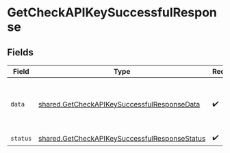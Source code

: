 # GetCheckAPIKeySuccessfulResponse


## Fields

| Field                                                                                                          | Type                                                                                                           | Required                                                                                                       | Description                                                                                                    | Example                                                                                                        |
| -------------------------------------------------------------------------------------------------------------- | -------------------------------------------------------------------------------------------------------------- | -------------------------------------------------------------------------------------------------------------- | -------------------------------------------------------------------------------------------------------------- | -------------------------------------------------------------------------------------------------------------- |
| `data`                                                                                                         | [shared.GetCheckAPIKeySuccessfulResponseData](../../models/shared/getcheckapikeysuccessfulresponsedata.md)     | :heavy_check_mark:                                                                                             | N/A                                                                                                            | {<br/>"environment_id": "2Uev1YUTqLFdvMPD3Jtrg2FX",<br/>"customer_id": "2Uev1YUTqLFdvMPD3Jtrg2FX"<br/>}        |
| `status`                                                                                                       | [shared.GetCheckAPIKeySuccessfulResponseStatus](../../models/shared/getcheckapikeysuccessfulresponsestatus.md) | :heavy_check_mark:                                                                                             | N/A                                                                                                            |                                                                                                                |